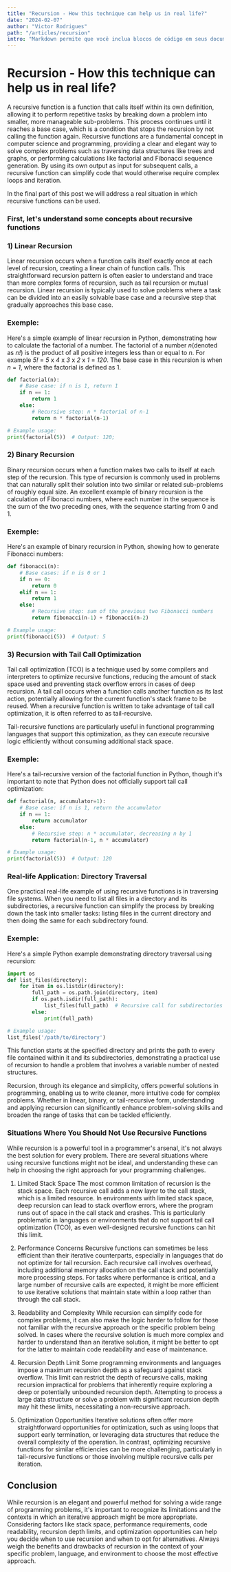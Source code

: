 ```yaml
---
title: "Recursion - How this technique can help us in real life?"
date: "2024-02-07"
author: "Victor Rodrigues"
path: "/articles/recursion"
intro: "Markdown permite que você inclua blocos de código em seus documentos, o que é ótimo para tutoriais ou documentação de código."
---
```


# Recursion - How this technique can help us in real life?

A recursive function is a function that calls itself within its own definition, allowing it to perform repetitive tasks by breaking down a problem into smaller, more manageable sub-problems. This process continues until it reaches a base case, which is a condition that stops the recursion by not calling the function again. Recursive functions are a fundamental concept in computer science and programming, providing a clear and elegant way to solve complex problems such as traversing data structures like trees and graphs, or performing calculations like factorial and Fibonacci sequence generation. By using its own output as input for subsequent calls, a recursive function can simplify code that would otherwise require complex loops and iteration.

In the final part of this post we will address a real situation in which recursive functions can be used.


### First, let's understand some concepts about recursive functions


### 1) Linear Recursion

Linear recursion occurs when a function calls itself exactly once at each level of recursion, creating a linear chain of function calls. This straightforward recursion pattern is often easier to understand and trace than more complex forms of recursion, such as tail recursion or mutual recursion. Linear recursion is typically used to solve problems where a task can be divided into an easily solvable base case and a recursive step that gradually approaches this base case.


### Exemple:

Here's a simple example of linear recursion in Python, demonstrating how to calculate the factorial of a number. The factorial of a number *n*(denoted as *n!*) is the product of all positive integers less than or equal to *n*.
For example *5!* = *5* x *4* x *3* x *2* x *1* = *120*. The base case in this recursion is when *n* = *1*, where the factorial is defined as 1.

```python
def factorial(n):
    # Base case: if n is 1, return 1
    if n == 1:
        return 1
    else:
        # Recursive step: n * factorial of n-1
        return n * factorial(n-1)

# Example usage:
print(factorial(5))  # Output: 120;
```

### 2) Binary Recursion

Binary recursion occurs when a function makes two calls to itself at each step of the recursion. This type of recursion is commonly used in problems that can naturally split their solution into two similar or related sub-problems of roughly equal size. An excellent example of binary recursion is the calculation of Fibonacci numbers, where each number in the sequence is the sum of the two preceding ones, with the sequence starting from 0 and 1.

### Exemple:

Here's an example of binary recursion in Python, showing how to generate Fibonacci numbers:

```python
def fibonacci(n):
    # Base cases: if n is 0 or 1
    if n == 0:
        return 0
    elif n == 1:
        return 1
    else:
        # Recursive step: sum of the previous two Fibonacci numbers
        return fibonacci(n-1) + fibonacci(n-2)

# Example usage:
print(fibonacci(5))  # Output: 5
```

### 3) Recursion with Tail Call Optimization

Tail call optimization (TCO) is a technique used by some compilers and interpreters to optimize recursive functions, reducing the amount of stack space used and preventing stack overflow errors in cases of deep recursion. A tail call occurs when a function calls another function as its last action, potentially allowing for the current function's stack frame to be reused. When a recursive function is written to take advantage of tail call optimization, it is often referred to as tail-recursive.

Tail-recursive functions are particularly useful in functional programming languages that support this optimization, as they can execute recursive logic efficiently without consuming additional stack space.

### Exemple:

Here's a tail-recursive version of the factorial function in Python, though it's important to note that Python does not officially support tail call optimization:

```python
def factorial(n, accumulator=1):
    # Base case: if n is 1, return the accumulator
    if n == 1:
        return accumulator
    else:
        # Recursive step: n * accumulator, decreasing n by 1
        return factorial(n-1, n * accumulator)

# Example usage:
print(factorial(5))  # Output: 120
```

### Real-life Application: Directory Traversal

One practical real-life example of using recursive functions is in traversing file systems. When you need to list all files in a directory and its subdirectories, a recursive function can simplify the process by breaking down the task into smaller tasks: listing files in the current directory and then doing the same for each subdirectory found.

### Exemple:

Here's a simple Python example demonstrating directory traversal using recursion:

```python
import os
def list_files(directory):
    for item in os.listdir(directory):
        full_path = os.path.join(directory, item)
        if os.path.isdir(full_path):
            list_files(full_path)  # Recursive call for subdirectories
        else:
            print(full_path)

# Example usage:
list_files('/path/to/directory')
```

This function starts at the specified directory and prints the path to every file contained within it and its subdirectories, demonstrating a practical use of recursion to handle a problem that involves a variable number of nested structures.

Recursion, through its elegance and simplicity, offers powerful solutions in programming, enabling us to write cleaner, more intuitive code for complex problems. Whether in linear, binary, or tail-recursive form, understanding and applying recursion can significantly enhance problem-solving skills and broaden the range of tasks that can be tackled efficiently.

### Situations Where You Should Not Use Recursive Functions

While recursion is a powerful tool in a programmer's arsenal, it's not always the best solution for every problem. There are several situations where using recursive functions might not be ideal, and understanding these can help in choosing the right approach for your programming challenges.

1. Limited Stack Space
The most common limitation of recursion is the stack space. Each recursive call adds a new layer to the call stack, which is a limited resource. In environments with limited stack space, deep recursion can lead to stack overflow errors, where the program runs out of space in the call stack and crashes. This is particularly problematic in languages or environments that do not support tail call optimization (TCO), as even well-designed recursive functions can hit this limit.

2. Performance Concerns
Recursive functions can sometimes be less efficient than their iterative counterparts, especially in languages that do not optimize for tail recursion. Each recursive call involves overhead, including additional memory allocation on the call stack and potentially more processing steps. For tasks where performance is critical, and a large number of recursive calls are expected, it might be more efficient to use iterative solutions that maintain state within a loop rather than through the call stack.

3. Readability and Complexity
While recursion can simplify code for complex problems, it can also make the logic harder to follow for those not familiar with the recursive approach or the specific problem being solved. In cases where the recursive solution is much more complex and harder to understand than an iterative solution, it might be better to opt for the latter to maintain code readability and ease of maintenance.

4. Recursion Depth Limit
Some programming environments and languages impose a maximum recursion depth as a safeguard against stack overflow. This limit can restrict the depth of recursive calls, making recursion impractical for problems that inherently require exploring a deep or potentially unbounded recursion depth. Attempting to process a large data structure or solve a problem with significant recursion depth may hit these limits, necessitating a non-recursive approach.

5. Optimization Opportunities
Iterative solutions often offer more straightforward opportunities for optimization, such as using loops that support early termination, or leveraging data structures that reduce the overall complexity of the operation. In contrast, optimizing recursive functions for similar efficiencies can be more challenging, particularly in tail-recursive functions or those involving multiple recursive calls per iteration.

## Conclusion

While recursion is an elegant and powerful method for solving a wide range of programming problems, it's important to recognize its limitations and the contexts in which an iterative approach might be more appropriate. Considering factors like stack space, performance requirements, code readability, recursion depth limits, and optimization opportunities can help you decide when to use recursion and when to opt for alternatives. Always weigh the benefits and drawbacks of recursion in the context of your specific problem, language, and environment to choose the most effective approach.